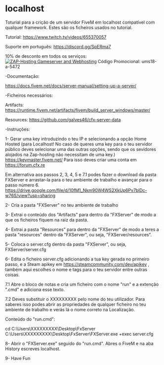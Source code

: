 # localhost
Toturial para a crição de um servidor FiveM em localhost compatível com qualquer framework. Estes são os ficheiros usados no tutorial.

Tutorial: https://www.twitch.tv/videos/655370057

Suporte em português: https://discord.gg/SpERma7


10% de desconto em todos os serviços:
<a href='https://zap-hosting.com/a/992c9e08c563a2b021fbd10fdaf9513838380d56'><img src="https://zap-cdn.com/interface/_images/banner/gameserver/fivem-affiliate-banner-1006x180.png" alt="ZAP-Hosting Gameserver and Webhosting"></a>
Código Promocional: ums18-a-5472


-Documentação:

https://docs.fivem.net/docs/server-manual/setting-up-a-server/


-Ficheiros necessários:

Artifacts:
https://runtime.fivem.net/artifacts/fivem/build_server_windows/master/

Resources:
https://github.com/galves46/cfx-server-data

-Instruções:

1- Gerar uma key introduzindo o teu IP e selecionando a opção Home Hosted (para Localhost! No caso de queres uma key para o teu servidor público deves selecionar uma das outras opções, sendo que os sevidores alojados na Zap-hosting não necessitam de uma key.)
https://keymaster.fivem.net/
Para isso deves criar uma conta em https://forum.cfx.re

Em alternativa aos passos 2, 3, 4, 5 e 7.1 podes fazer o download da pasta FXServer e arrastar-la para o teu ambiente de trabalho e avançar para o passo número 6.
https://drive.google.com/file/d/10fM1_Nkm90W4WS2XkUp6Pv7blDc-w76S/view?usp=sharing

2- Cria a pasta "FXServer" no teu ambiente de trabalho 

3- Extrai o conteúdo dos "Artifacts" para dentro da "FXServer" de modo a que os ficheiros fiquem na raiz da pasta.

4- Extrai a pasta "Resources" para dentro da "FXServer" de modo a teres a pasta "resources" dentro da "FXServer", ou seja, "FXServer/resources".

5- Coloca o server.cfg dentro da pasta "FXServer", ou seja, FXServer/server.cfg

6- Edita o ficheiro server.cfg adicionando a tua key gerada no primeiro passo, e a Steam apikey em https://steamcommunity.com/dev/apikey , também aqui escolhes o nome e tags para o teu servidor entre outras coisas.

7.1 Abre o bloco de notas e cria um ficheiro com o nome "run" e a extenção ".cmd" e adiciona esse texto. 

7.2 Deves substituir o XXXXXXXXX pelo nome do teu utilizador. Para saberes isso podes abrir as propriedades de qualquer ficheiro no teu ambiente de trabalho e verás lá o nome correto na Localização.

Conteúdo do "run.cmd":

cd C:\Users\XXXXXXXXX\Desktop\FxServer
C:\Users\XXXXXXXXX\Desktop\FxServer\FXServer.exe +exec server.cfg

8- Abrir o "FXServer.exe" seguido do "run.cmd". Abres o FiveM e na aba History escreves localhost.

9- Have Fun
